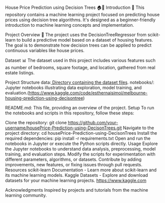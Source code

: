 House Price Prediction using Decision Trees 🏠🌳
Introduction 📖
This repository contains a machine learning project focused on predicting house prices using decision tree algorithms. It's designed as a beginner-friendly introduction to machine learning concepts and implementation.

Project Overview 🧠
The project uses the DecisionTreeRegressor from scikit-learn to build a predictive model based on a dataset of housing features. The goal is to demonstrate how decision trees can be applied to predict continuous variables like house prices.

Dataset 📊
The dataset used in this project includes various features such as number of bedrooms, square footage, and location, gathered from real estate listings.

Project Structure
data:[ Directory containing the dataset files](https://www.kaggle.com/datasets/dansbecker/melbourne-housing-snapshot).
notebooks/: Jupyter notebooks illustrating data exploration, model training, and evaluation.(https://www.kaggle.com/code/esthernaisimoi/melbourne-housing-prediction-using-decisontree)

README.md: This file, providing an overview of the project.
Setup
To run the notebooks and scripts in this repository, follow these steps:

Clone the repository: git clone https://github.com/your-username/housePrice-Prediction-using-DecisonTrees.git
Navigate to the project directory: cd housePrice-Prediction-using-DecisonTrees
Install the required dependencies: pip install -r requirements.txt
Open and run the notebooks in Jupyter or execute the Python scripts directly.
Usage
Explore the Jupyter notebooks to understand data analysis, preprocessing, model training, and evaluation steps.
Modify the scripts for experimentation with different parameters, algorithms, or datasets.
Contribute by adding improvements, new features, or fixing issues through pull requests.
Resources
scikit-learn Documentation - Learn more about scikit-learn and its machine learning models.
Kaggle Datasets - Explore and download datasets for your machine learning projects. https://www.kaggle.com


Acknowledgments
Inspired by projects and tutorials from the machine learning community.


